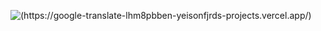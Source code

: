 
![(https://google-translate-lhm8pbben-yeisonfjrds-projects.vercel.app/)](https://github.com/user-attachments/assets/37ee54ef-1768-4175-b0f1-c7edfc078d14)
